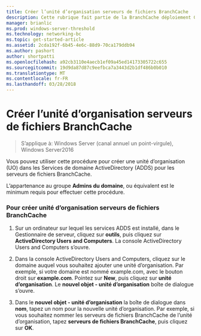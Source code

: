 ```yaml
---
title: Créer l’unité d’organisation serveurs de fichiers BranchCache
description: Cette rubrique fait partie de la BranchCache déploiement Guide pour Windows Server2016, qui montre comment déployer BranchCache en mode de cache distribué et hébergé d’optimiser l’utilisation de la bande passante réseau étendu dans les filiales
manager: brianlic
ms.prod: windows-server-threshold
ms.technology: networking-bc
ms.topic: get-started-article
ms.assetid: 2cda192f-6b45-4e6c-88d9-70ca179ddb94
ms.author: pashort
author: shortpatti
ms.openlocfilehash: a92cb3110e4aecb1ef09a45ed14173305722c655
ms.sourcegitcommit: 19d9da87d87c9eefbca7a3443d2b1df486b0b010
ms.translationtype: MT
ms.contentlocale: fr-FR
ms.lasthandoff: 03/28/2018
---
```

# <a name="create-the-branchcache-file-servers-organizational-unit"></a>Créer l’unité d’organisation serveurs de fichiers BranchCache

>S’applique à: Windows Server (canal annuel un point-virgule), Windows Server2016

Vous pouvez utiliser cette procédure pour créer une unité d’organisation (UO) dans les Services de domaine ActiveDirectory (ADDS) pour les serveurs de fichiers BranchCache.  
  
L’appartenance au groupe **Admins du domaine**, ou équivalent est le minimum requis pour effectuer cette procédure.  
  
### <a name="to-create-the-branchcache-file-servers-organizational-unit"></a>Pour créer unité d’organisation serveurs de fichiers BranchCache  
  
1.  Sur un ordinateur sur lequel les services ADDS est installé, dans le Gestionnaire de serveur, cliquez sur **outils**, puis cliquez sur **ActiveDirectory Users and Computers**. La console ActiveDirectory Users and Computers s’ouvre.  
  
2.  Dans la console ActiveDirectory Users and Computers, cliquez sur le domaine auquel vous souhaitez ajouter une unité d’organisation. Par exemple, si votre domaine est nommé example.com, avec le bouton droit sur **example.com**. Pointez sur **New**, puis cliquez sur **unité d’organisation**. Le **nouvel objet - unité d’organisation** boîte de dialogue s’ouvre.  
  
3.  Dans le **nouvel objet - unité d’organisation** la boîte de dialogue dans **nom**, tapez un nom pour la nouvelle unité d’organisation. Par exemple, si vous souhaitez nommer les serveurs de fichiers BranchCache de l’unité d’organisation, tapez **serveurs de fichiers BranchCache**, puis cliquez sur **OK**.  
  


